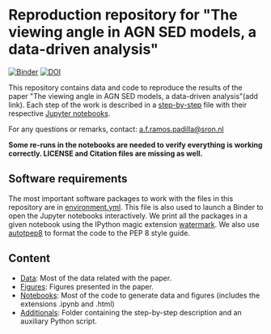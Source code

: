 # Reproduction repository for "The viewing angle in AGN SED models, a data-driven analysis"

[![Binder](https://mybinder.org/badge_logo.svg)](https://mybinder.org/v2/gh/aframosp/AGNView/HEAD)
[![DOI](https://sandbox.zenodo.org/badge/371705993.svg)](https://sandbox.zenodo.org/badge/latestdoi/371705993)

This repository contains data and code to reproduce the results of the paper "The viewing angle in AGN SED models, a data-driven analysis"(add link). Each step of the work is described in a [step-by-step](/Additionals/StepByStep.md) file with their respective [Jupyter notebooks](/Notebooks). 

For any questions or remarks, contact: [a.f.ramos.padilla@sron.nl](mailto:a.f.ramos.padilla@sron.nl)

**Some re-runs in the notebooks are needed to verify everything is working correctly. LICENSE and Citation files are missing as well.**


## Software requirements

The most important software packages to work with the files in this repository are in [environment.yml](environment.yml). This file is also used to launch a Binder to open the Jupyter notebooks interactively. We print all the packages in a given notebook using the IPython magic extension [watermark](https://github.com/rasbt/watermark). We also use [autotpep8](https://pypi.org/project/autopep8/) to format the code to the PEP 8 style guide. 

## Content

* [Data](/Data): Most of the data related with the paper.
* [Figures](/Figures): Figures presented in the paper.
* [Notebooks](/Notebooks): Most of the code to generate data and figures (includes the extensions .ipynb and .html)
* [Additionals](/Additionals): Folder containing the step-by-step description and an auxiliary Python script.
